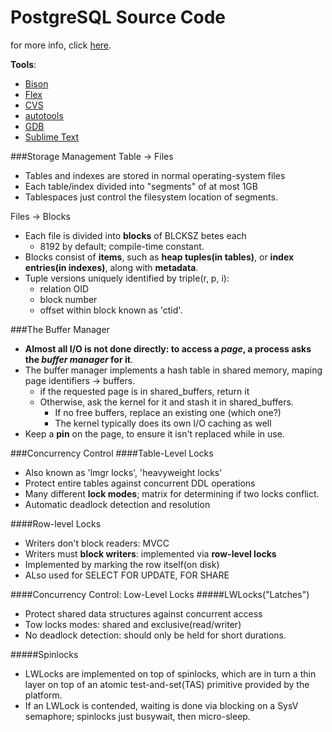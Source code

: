 # PostgreSQL Source Code

for more info, click [here](http://doxygen.postgresql.org/buf__init_8c.html#ae973fd1ced927338dad757d854d2f348).

**Tools**:
* [Bison](https://www.gnu.org/software/bison/)
* [Flex](http://www.adobe.com/products/flex.html)
* [CVS](http://www.nongnu.org/cvs/)
* [autotools](https://www.gnu.org/software/automake/manual/html_node/Autotools-Introduction.html)
* [GDB](https://www.gnu.org/software/gdb/)
* [Sublime Text](https://www.sublimetext.com/)

###Storage Management
Table -> Files
* Tables and indexes are stored in normal operating-system files
* Each table/index divided into "segments" of at most 1GB
* Tablespaces just control the filesystem location of segments.

Files -> Blocks
* Each file is divided into **blocks** of BLCKSZ betes each
  * 8192 by default; compile-time constant.
* Blocks consist of **items**, such as **heap tuples(in tables)**, or **index entries(in indexes)**, along with **metadata**.
* Tuple versions uniquely identified by triple(r, p, i):
  * relation OID
  * block number
  * offset within block
  known as 'ctid'.

###The Buffer Manager
* **Almost all I/O is not done directly: to access a _page_, a process asks the _buffer manager_ for it**.
* The buffer manager implements a hash table in shared memory, maping page identifiers -> buffers.
  * if the requested page is in shared_buffers, return it 
  * Otherwise, ask the kernel for it and stash it in shared_buffers.
    * If no free buffers, replace an existing one (which one?)
    * The kernel typically does its own I/O caching as well
* Keep a **pin** on the page, to ensure it isn't replaced while in use.

###Concurrency Control
####Table-Level Locks
* Also known as 'lmgr locks', 'heavyweight locks'
* Protect entire tables against concurrent DDL operations
* Many different **lock modes**; matrix for determining if two locks conflict.
* Automatic deadlock detection and resolution

####Row-level Locks
* Writers don't block readers: MVCC
* Writers must **block writers**: implemented via **row-level locks**
* Implemented by marking the row itself(on disk)
* ALso used for SELECT FOR UPDATE, FOR SHARE


####Concurrency Control: Low-Level Locks
#####LWLocks("Latches")
* Protect shared data structures against concurrent access
* Tow locks modes: shared and exclusive(read/writer)
* No deadlock detection: should only be held for short durations.

#####Spinlocks
* LWLocks are implemented on top of spinlocks, which are in turn a thin layer on top of an atomic test-and-set(TAS) primitive provided by the platform.
* If an LWLock is contended, waiting is done via blocking on a SysV semaphore; spinlocks just busywait, then micro-sleep.

